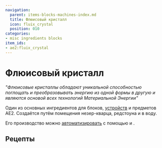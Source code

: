```yaml
---
navigation:
  parent: items-blocks-machines-index.md
  title: Флюисовый кристалл
  icon: fluix_crystal
  position: 010
categories:
- misc ingredients blocks
item_ids:
- ae2:fluix_crystal
---
```


# Флюисовый кристалл

<ItemImage id="fluix_crystal" scale="4" />

*"Флюисовые кристаллы обладают уникальной способностью поглощать и преобразовывать энергию из одной формы в другую и являются основой всех технологий Материальной Энергии"*

Один из основных ингредиентов для блоков, [устройств](../ae2-mechanics/devices.md) и предметов AE2. Создаётся путём помещения незер-кварца, редстоуна и <ItemLink id="charged_certus_quartz_crystal" /> в воду.

Его производство можно [автоматизировать](../example-setups/throw-in-water-automation.md) с помощью <ItemLink id="formation_plane" /> и <ItemLink id="annihilation_plane" />.

## Рецепты

<Row>
  <Recipe id="transform/fluix_crystals" />
  <Recipe id="transform/fluix_crystal" />
  <Recipe id="misc/deconstruction_fluix_block" />
</Row>